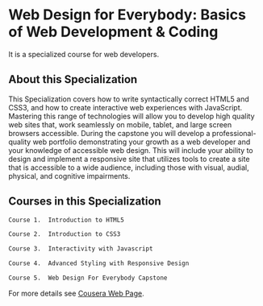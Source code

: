# Web Design for Everybody: Basics of Web Development & Coding


It is a specialized course for web developers.

## About this Specialization
This Specialization covers how to write syntactically correct HTML5 and CSS3, and how to create interactive web experiences with JavaScript. Mastering this range of technologies will allow you to develop high quality web sites that, work seamlessly on mobile, tablet, and large screen browsers accessible. During the capstone you will develop a professional-quality web portfolio demonstrating your growth as a web developer and your knowledge of accessible web design. This will include your ability to design and implement a responsive site that utilizes tools to create a site that is accessible to a wide audience, including those with visual, audial, physical, and cognitive impairments.

## Courses in this Specialization
```markdown
Course 1.  Introduction to HTML5

Course 2.  Introduction to CSS3

Course 3.  Interactivity with Javascript

Course 4.  Advanced Styling with Responsive Design

Course 5.  Web Design For Everybody Capstone
```

For more details see [Cousera Web Page](https://www.coursera.org/programs/saharsa-college-of-engineering-saharsa-on-coursera-ag2wb/browse?productId=bf56AUzfEeWRyA5YS9oHkQ&productType=s12n&query=web+design+for+everybody&showMiniModal=true).

